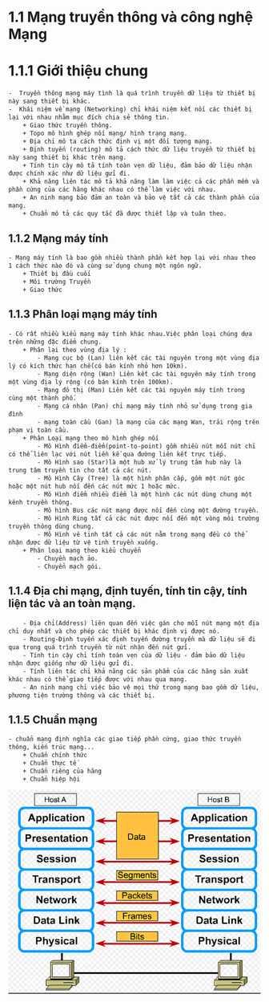# 1.1 Mạng truyền thông và công nghệ Mạng
# 1.1.1 Giới thiệu chung 
    -  Truyền thông mạng máy tình là quá trình truyền dữ liệu từ thiết bị này sang thiết bị khác.
    -  Khái niệm về mạng (Networking) chỉ khái niệm kết nối các thiết bị lại với nhau nhằm mục đích chia sẻ thông tin.
        + Giao thức truyền thông.
        + Topo mô hình ghép nối mạng/ hình trạng mạng.
        + Địa chỉ mô ta cách thức định vị một đối tượng mạng.
        + Định tuyến (routing) mô tả cách thức dữ liệu truyền từ thiết bị này sang thiết bị khác trên mạng.
        + Tính tin cậy mô tả tính toàn vẹn dữ liệu, đảm bảo dữ liệu nhận được chính xác như dữ liệu gửi đi.
        + Khả năng liên tác mô tả khả năng làm làm việc cả các phần mềm và phần cứng của các hãng khác nhau có thể làm việc với nhau.
        + An ninh mạng bảo đảm an toàn và bảo vệ tất cả các thành phần của mạng.
        + Chuẩn mô tả các quy tắc đã được thiết lập và tuân theo.
## 1.1.2 Mạng máy tính 
    - Mạng máy tính là bao gồm nhiều thành phần kết hợp lại với nhau theo 1 cách thức nào đó và cùng sử dụng chung một ngôn ngữ.
        + Thiết bị đầu cuối
        + Môi trường Truyền
        + Giao thức
## 1.1.3 Phân loại mạng máy tính 
    - Có rất nhiều kiểu mạng máy tính khác nhau.Việc phân loại chúng dựa trên những đặc điểm chung.
        + Phân lại theo vùng địa lý : 
            - Mạng cục bộ (Lan) liên kết các tài nguyên trong một vùng địa lý có kích thức hạn chế(có bán kính nhỏ hơn 10km).
            - Mạng diện rộng (Wan) Liên kết các tài nguyên máy tính trong một vùng địa lý rộng (có bán kính trên 100km).
            - Mạng đô thị (Man) Liên kết các tài nguyên máy tính trong cùng một thành phố.
            - Mạng cá nhân (Pan) chỉ mạng máy tính nhỏ sử dụng trong gia đình
            - mạng toàn cầu (Gan) là mạng của các mạng Wan, trải rộng trên phạm vị toàn cầu.
        + Phân Loại mạng theo mô hình ghép nối
            - Mô Hình điểm-điểm(point-to-point) gồm nhiều nút mỗi nút chỉ có thể liên lạc với nút liền kề qua đường liên kết trực tiếp.
            - Mô Hình sao (Star)là một hub xử lý trung tâm hub này là trung tâm truyền tin cho tất cả các nút.
            - Mô Hình Cây (Tree) là một hình phân cấp, gồm một nút góc hoặc một nút hub nối đến các nút mức 1 hoặc mức.
            - Mô Hình điểm nhiều điểm là một hình các nút dùng chung một kênh truyền thông.
            - Mô hình Bus các nút mạng được nối đến cùng một đường truyền.
            - Mô Hình Ring tất cả các nút được nối đến một vòng môi trường truyền thông dùng chung.
            - Mô Hình vê tinh tất cả các nút nằm trong mạng đều có thể nhận được dữ liệu từ vệ tinh truyền xuống.
        + Phân loại mạng theo kiểu chuyển
            - Chuyền mạch ảo.
            - Chuyển mạch gói.
## 1.1.4 Địa chỉ mạng, định tuyến, tính tin cậy, tính liện tác và an toàn mạng.
        - Địa chỉ(Address) liên quan đến việc gán cho mỗi nút mạng một địa chỉ duy nhất và cho phép các thiết bị khác định vị được nó.
        - Routing-Định tuyến xác định tuyến đường truyền mà dữ liệu sẽ đi qua trong quá trình truyền từ nút nhận đến nút gửi.
        - Tính tin cậy chỉ tính toàn vẹn của dữ liệu - đảm bảo dữ liệu nhận được giống như dữ liệu gửi đi.
        - Tính liên tác chỉ khả năng các sản phẩm của các hãng sản xuất khác nhau có thể giao tiếp được với nhau qua mạng.
        - An ninh mạng chỉ việc bảo vệ mọi thứ trong mạng bao gồm dữ liệu, phương tiện trường thông và các thiết bị.
## 1.1.5 Chuẩn mạng 
    - chuẩn mạng định nghĩa các giao tiếp phần cứng, giao thức truyền thông, kiến trúc mạng...
        + Chuẩn chính thức 
        + Chuẩn thực tế 
        + Chuẩn riêng của hãng
        + Chuẩn hiệp hội
<img src="/jmg/1.PNG">
